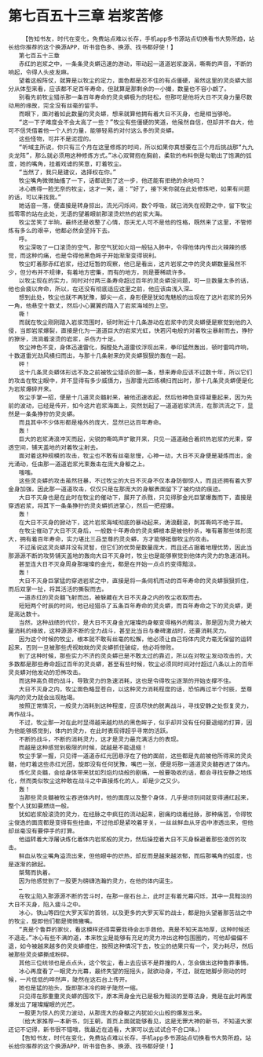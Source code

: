 # 第七百五十三章 岩浆苦修
        【告知书友，时代在变化，免费站点难以长存，手机app多书源站点切换看书大势所趋，站长给你推荐的这个换源APP，听书音色多、换源、找书都好使！】
       第七百五十三章
       赤红的岩浆之中，一条条灵炎蟒迅速的游动，带动起一道道岩浆漩涡，嘶嘶的声音，不断的响起，令得人头皮发麻。
       望着这般阵仗，就算是以牧尘的定力，面色都是忍不住的有点僵硬，虽然这里的灵炎蟒大部分从体型来看，应该都不足百年寿命，但就算是那剩余的一小撮，数量也不容小觑了。
       别看先前牧尘猎杀那一条百年寿命的灵炎蟒极为的轻松，但那可是他将大日不灭身力量尽数动用的缘故，完全没有丝毫的留手。
       而眼下，面对着如此数量的灵炎蟒，想来就算他拥有着大日不灭身，也是相当够呛。
       “这一下子难度会不会太高了一些？”牧尘有些僵硬的笑道，他虽然自信，但却并不自大，他可不信凭借着他一个人的力量，能够轻易的对付这么多的灵炎蟒。
       这些怪物，可并不是泥捏的。
       “听域主所说，你只有三个月在这里修炼的时间，所以如果你真想要在三个月后挑战那“九九炎龙阵”，那么就必须用这种修炼方式。”冰心双臂抱在胸前，柔软的布料倒是勾勒出了饱满的弧度，她的嘴角，挂着戏谑的笑意，盯着牧尘。
       “当然了，我只是建议，选择权在你。”
       牧尘嘴角微微抽搐了一下，话都说到了这一步，他还能有拒绝的余地吗？
       冰心瞧得一脸无奈的牧尘，这才一笑，道：“好了，接下来你就在此处修炼吧，如果有问题的话，可以来找我。”
       她话音一落，便直接是转身掠出，流光闪烁间，数个呼吸，就已消失在视野之中，留下牧尘孤零零的站在此处，无语的望着眼前那滚烫炽热的岩浆大海。
       牧尘苦笑了半晌，最终还是收整了心情，怨天尤人可不是他的性格，既然来了这里，不管修炼有多么的艰辛，他都必然会坚持下去。
       呼。
       牧尘深吸了一口滚烫的空气，那空气犹如火焰一般钻入肺中，令得他体内传出火辣辣的感觉，而这种灼痛，也是令得他黑色眸子开始渐渐变得锐利。
       牧尘盯着那赤红岩浆，经过短暂的观察，他已是看出，这片岩浆之中的灵炎蟒数量虽然不少，但分布并不规律，有着地方密集，而有的地方，则是要稀疏许多。
       以牧尘现在的实力，同时对付两三条寿命超过百年的灵炎蟒没问题，可一旦数量太多的话，他也会疲以奔命，所以，在还没有彻底适应这里之前，他应该由浅入深…
       想到此处，牧尘也就不再犹豫，脚尖一点，身形便是犹如鬼魅般的出现在了这片岩浆的另外一角，他悬空十数丈，然后小心翼翼的踏入了岩浆海域的上空。
       嘶！
       而就在牧尘刚刚踏入岩浆范围时，顿时附近十几条游动在岩浆中的灵炎蟒便是察觉到他的入侵，当即岩浆爆裂，直接是化为一道道巨大的岩浆光虹，快若闪电般的对着牧尘暴射而去，狰狞的獠牙，流淌着滚烫的岩浆，杀伤力十足。
       牧尘神色不变，身体迅速雷化，胸膛处九道雷纹浮现出来，拳印猛然轰出，顿时雷鸣炸响，十数道雷光劲风横扫而出，与那十几条射来的灵炎蟒狠狠的轰在一起。
       砰！
       这十几条灵炎蟒体形远不及之前被牧尘猎杀的那一条，想来寿命应该不过数十年，所以它们的攻击在牧尘眼中，并不显得有多少威慑力，当那雷光匹练横扫而出时，那十几条灵炎蟒便是化为岩浆爆碎开来。
       牧尘手掌一招，便是十几道灵炎髓射来，被他迅速收起，然后他神色变得凝重起来，因为先前的波动，已经是传开，如今这片岩浆海面上，突然划起了一道道岩浆洪流，在那洪流之下，显然是一条条狰狞的灵炎蟒。
       而且其中不少体形都是格外的庞大，显然已达百年寿命。
       轰！
       巨大的岩浆涛浪冲天而起，尖锐的嘶鸣声扩散开来，只见一道道融合着炽热岩浆的光束，穿透空间，铺天盖地的对着牧尘射去。
       面对着这种规模的攻击，牧尘也不敢有丝毫怠慢，心神一动，大日不灭身便是凝炼而出，金光涌动，任由那一道道岩浆光束轰击在庞大身躯之上。
       嗤嗤。
       这些灵炎蟒的攻击虽然狂暴，不过牧尘的大日不灭身不仅本身防御惊人，而且还拥有着大罗金身加强，因此那一道道攻击，仅仅只是在那庞大的身躯表面留下了被灼烧的痕迹。
       大日不灭身也是在此时在牧尘的催动下，展开了杀戮，只见得那金光巨掌爆轰而下，直接是穿透岩浆，将其下一条条狰狞的灵炎蟒抓进掌心，然后一把捏爆。
       轰！
       在大日不灭身的掀动下，这片岩浆海域彻底的暴动起来，涛浪翻滚，刺耳嘶鸣不绝于耳。
       在牧尘催动了大日不灭身后，一般数十年寿命的灵炎蟒根本是被他秒杀，唯有着那些体形庞大，拥有着百年寿命，实力堪比三品至尊的灵炎蟒，方才能够抵御牧尘的攻击。
       不过虽说这灵炎蟒并没有灵智，但它们的优势是数量庞大，而且还占据着地理优势，因此当那源源不断的攻势铺天盖地的轰向大日不灭身时，牧尘也是能够察觉到他体内灵力的急速消耗。
       甚至连大日不灭身周身那璀璨的金光，都是在开始一点点的变得黯淡。
       轰！
       大日不灭身巨掌猛的穿进岩浆之中，直接是将一条伺机而动的百年寿命的灵炎蟒狠狠抓住，而后双掌一扯，将其活活的撕裂而去。
       一道赤红的灵炎髓飞射而出，被躲藏在大日不灭身之内的牧尘收取而去。
       短短两个时辰的时间，他已经猎杀了五条百年寿命的灵炎蟒，而百年寿命之下的灵炎蟒，更是高达数十。
       当然，这种战绩的代价，是大日不灭身金光璀璨的身躯变得格外的黯淡，那是因为灵力被大量消耗的缘故，这种源源不断的全力战斗，甚至比当日与秦碑激战时，还要消耗灵力。
       因为这个时候的牧尘，根本就不敢有丝毫的松懈，他必须让自己将体内灵力毫无保留的运转起来，否则一旦被那些虎视眈眈的灵炎蟒抓住破绽，他必将惨败。
       到了这种时候，那些实力不济的灵炎蟒已是不敢太过的靠近，所以在对牧尘发动攻击的，大多数都是那些寿命超过百年的灵炎蟒，甚至有些时候，牧尘必须同时间对付超过八条以上的百年灵炎蟒对他发动的恐怖攻击。
       而这种高负荷的战斗，导致灵力的急速消耗，这也是令得牧尘逐渐的开始支撑不住。
       大日不灭身之内，牧尘面色略显苍白，以这种灵力消耗程度的话，恐怕再过半个时辰，至尊海内的灵力就会出现枯竭。
       按照正常情况，一般灵力消耗到这种程度，应该尽快的脱离战斗，寻找安静之处恢复灵力，再作战斗。
       不过，牧尘那一对在此时显得越来越灼热的黑色眸子，似乎却并没有任何要退缩的打算，因为他能够感觉到，体内的灵力，在此时表现得超乎寻常的活跃。
       不断的战斗，不断的消耗灵力，这才是灵力最充满活力的表现。
       而越是这种感觉到极限的时候，就越是不能退缩！
       牧尘手掌一握，只见得一道道赤红光团悬浮在了他的面前，这些都是先前被他所得来的灵炎髓，他盯着这些赤红光团，旋即没有任何犹豫，嘴巴一张，便是将那一道道灵炎髓吞进了体内。
       炼化灵炎髓，会给身体带来犹如烈焰灼烧般的剧痛，一般要吸收的话，都会寻找安静之地炼化，然而类似牧尘这种敢在战斗之中直接炼化的人，却是少之又少。
       轰！
       当那些灵炎髓被牧尘吞进体内时，他的面庞以及整个身体，几乎是顷刻间就变得通红起来，整个人犹如要燃烧一般。
       犹如岩浆般滚烫的灵力，在经脉之中疯狂的流动起来，剧痛灼烧着经脉，那种痛苦，令得牧尘俊逸的面庞都是变得有些扭曲，不过他却是紧咬着牙关，一丝丝鲜血从牙齿中渗透出来，但他却丝毫没有要停手的打算。
       他运转着大浮屠诀炼化着体内岩浆般的灵力，然后操控着大日不灭身躲避着那些凌厉的攻击。
       鲜血从牧尘嘴角溢流出来，但他眼中的炽热，却反而是越来越浓郁，而后那嘴角的弧度，也是逐渐的掀起。
       桀骜而执着。
       因为他感觉到了一股更为磅礴浩瀚的灵力，在他的体内诞生。
       …
       在牧尘陷入那源源不断的苦斗时，在那一座石台上，此时正有着光幕闪烁，其中一具黯淡的大日不灭身，陷入疲斗之中。
       冰心，铁山等四位大罗天军的首领，以及更多的大罗天军的战士，都是抬头望着那苦战之中的牧尘，旋即他们都是微微撇嘴。
       “真是个鲁莽的家伙，看这模样还得需要我待会出手救他，真是不知天高地厚，这种时候还不退走。”冰心有些不满的道，本来牧尘是能够有充足的灵力冲出这种包围圈的，可他却偏偏不退，如今被越来越多的灵炎蟒缠住，按照这种情况下去，牧尘的结果只有一个，灵力耗尽，然后被那些灵炎蟒撕成粉碎。
       其他三位统领也是点点头，这个牧尘，看上去应该不是莽撞的人，怎会做出这种鲁莽事情。
       冰心再度看了一眼灵力光幕，最终失望的摇摇头，就欲动身，不过，就在她脚步刚动的时候，一片低低的哗然声，陡然在这石台上传开。
       她也是猛的抬头，旋即那冰冷的眸子陡然一缩。
       只见得在那重重灵炎蟒的围攻下，原本周身金光已是极为黯淡的至尊法身，竟是在此时再度爆发出了璀璨耀眼的光芒。
       一股更为惊人的灵力波动，从那庞大的身躯之内犹如火山般的爆发出来。
       （给大家推荐一本新书，剑王朝，首页上面就能够看见，这是无罪大神的新书，不知道大家还记不记得，新书很不错哦，我最近在追看，大家可以去试试合不合口味。）
       【告知书友，时代在变化，免费站点难以长存，手机app多书源站点切换看书大势所趋，站长给你推荐的这个换源APP，听书音色多、换源、找书都好使！】